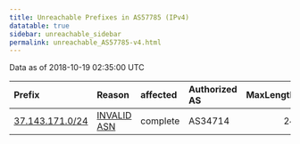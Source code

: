 ```yaml
---
title: Unreachable Prefixes in AS57785 (IPv4)
datatable: true
sidebar: unreachable_sidebar
permalink: unreachable_AS57785-v4.html
---
```


Data as of 2018-10-19 02:35:00 UTC


<div class="datatable-begin"></div>

| Prefix                                                   | Reason                                                                                                 | affected   | Authorized AS   |   MaxLength | Anchor                                         |   unreachable /24s |
|:---------------------------------------------------------|:-------------------------------------------------------------------------------------------------------|:-----------|:----------------|------------:|:-----------------------------------------------|-------------------:|
| [37.143.171.0/24](https://stat.ripe.net/37.143.171.0/24) | [INVALID ASN](https://rpki-validator.ripe.net/announcement-preview?asn=AS57785&prefix=37.143.171.0/24) | complete   | AS34714         |          24 | [RIPE](unreachable_RIPE_NCC_RPKI_Root-v4.html) |                  1 |

<div class="datatable-end"></div>